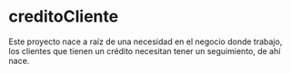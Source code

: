 # creditoCliente
Este proyecto nace a raíz de una necesidad en el negocio donde trabajo, los clientes que tienen un crédito necesitan tener un seguimiento, de ahí nace.
